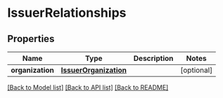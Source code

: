 # IssuerRelationships

## Properties
Name | Type | Description | Notes
------------ | ------------- | ------------- | -------------
**organization** | [**IssuerOrganization**](IssuerOrganization.md) |  | [optional] 

[[Back to Model list]](../README.md#documentation-for-models) [[Back to API list]](../README.md#documentation-for-api-endpoints) [[Back to README]](../README.md)


